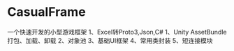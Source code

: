 # CasualFrame

一个快速开发的小型游戏框架
1、Excel转Proto3,Json,C#
1、Unity AssetBundle 打包、加载、卸载
2、对象池
3、基础UI框架
4、常用类封装
5、短连接模块